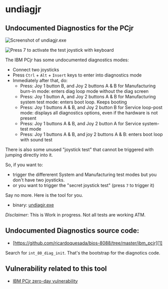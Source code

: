 # undiagjr

## Undocumented Diagnostics for the PCjr

![Screenshot of undiagjr.exe](https://lh3.googleusercontent.com/enB6lMrmQLSn0-zB5awuw4GOxXLN-1b6gjcJm-L03aq_rGPUjN1t3n_PcBXdEAwuCQpNDFXNI3d-abgt-dqb0Jp0j9tMRwLBPrJnU3hmeBGusLw7Xc617pxt1-iL-ErlfTJWrAgzI6s1cPQeuALEx4_o5JbqzBPtH_bOYAlbiOnejQgXC3IRheyLclT3retBaXIKgXtN2tCh4cSJuCPgtmo7vqtWeXllkoYfLBMOSohvdC8r0muUiFCNQ0dQAMwvVFuXwZ7JQTeKFKDL59zks8mfwJ5pCfD4t1i59LEfxznWAb_iQxixWu8-K5YvnKpyuGBkuoSCYU1g0yYcpG-dQRuvVWMRhTfQz8iWdXAvd1Cy94GHaOtkFvcAfX5JqozdfuO3wdPDa8dI_gr96TJXULUjJv4pw7zhQ5oeMsm3RpgRaZWgDtqTjz8YGaJwdPXFwXKtUWWS4QrbB_rVt1L6MURkuGpI14NuR9l_M7aOH0a9QDLXv9xRlA8B2mKNjqQ93XZRUVG8-it7KpkkUR34i_y8J0t3nwqH6sPCRrTrI1klzYtZzriFZq3rSKm_hGOuJCuYkvYl6XglP5RMajQOXkbhkbm39qZPxQhVH3b9cZh6gGNI-1BaEueC8kfMdk7HzcwRCXUQhU7qrm68qioLBWvL0B70YvLbTw)

![Press 7 to activate the test joystick with keyboard](https://lh3.googleusercontent.com/wlwNSQxCWugfNr86RyF8Pc9nHoXGFkZyL9KAjje-R5UqjLvCdQsKazsuzdzsdJKBcrVJe49uKEnt5y2jWf9l-7ijrI016Htsv10ENZzqGQ4Fvyij1kO6iEK4-wpPfgP9y7CCOgcHhQ_qIYrS-cz-tD7e7t5ffnIYbnNuZVwHKUq1bBSa2s9nwM9BaP6PQ4rKqHDi0vmynQzp25M58PqqrsmI2ohKsOK7llaMyP3yNWR7pQI3ehhugkCRtuRN2OlsVa_5H8j8hpw7NDvL0KwpvDkdCdP-zm3pK3OgcWOmLRqwKwAPsVQoru53Tzec-hU_bkjbahz4qKb0SGK26QLoVRvJNozXQJC2AjsXMeBxtVM_CkeCMxsMm4XJvXdvr7K6joEioKG7hARTrS-5_OT89IZCZ3r7nu-HQTu8HgcGzkuc0SSOGi2Gf94-5IHN-okqjeA2GEHkpMfPROkQYD0jHHzMrstDgeuScl7rvST_TgCrXvNwBHnVBZCXP2eZ3pagD91Ti6l_lRK0YB8CiC8E6qoQNr4TKnR2xIY0UM0oeza9pgGHR51WNpKd0PBxq-S4PW04lTLiPiMnn6jDJ8AbMToF857TMG6LK5WttYwo)


The IBM PCjr has some undocumented diagnostics modes:

*   Connect two joysticks
*   Press `Ctrl` + `Alt` + `Insert` keys to enter into diagnostics mode
*   Immediately after that, do:
    *   Press: Joy 1 button B, and Joy 2 buttons A & B for Manufacturing burn-in mode: enters diag loop mode without the diag screen
    *   Press: Joy 1 button A, and Joy 2 buttons A & B for Manufacturing system test mode: enters boot loop. Keeps booting
    *   Press: Joy 1 buttons A & B, and Joy 2 button B for Service loop-post mode: displays all diagnostics options, even if the hardware is not present
    *   Press: Joy 1 buttons A & B, and Joy 2 button A for Service system-test mode
    *   Press: Joy 1 buttons A & B, and joy 2 buttons A & B: enters boot loop with sound test

There is also some unused "joystick test" that cannot be triggered with jumping directly into it.

So, if you want to:

*   trigger the differerent System and Manufacturing test modes but you don't have two joysticks.
*   or you want to trigger the "secret joystick test" (press `7` to trigger it)

Say no more. Here is the tool for you.

* binary: [undiagjr.exe](https://github.com/ricardoquesada/ibm_pcjr-misc/raw/master/undiagjr/undiagjr.exe)

_Disclaimer_: This is Work in progress. Not all tests are working ATM.


## Undocumented Diagnostics source code:

* [https://github.com/ricardoquesada/bios-8088/tree/master/ibm_pcjr][1]

Search for `int_80_diag_init`. That's the bootstrap for the diagnotics code.


## Vulnerability related to this tool

*   [IBM PCjr zero-day vulnerability][2]


[1]: https://github.com/ricardoquesada/bios-8088/tree/master/ibm_pcjr
[2]: https://retro.moe/2018/01/15/ibm-pcjr-zero-day-data-destroy-vulnerability/

